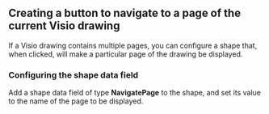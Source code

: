 ## Creating a button to navigate to a page of the current Visio drawing

If a Visio drawing contains multiple pages, you can configure a shape that, when clicked, will make a particular page of the drawing be displayed.

### Configuring the shape data field

Add a shape data field of type **NavigatePage** to the shape, and set its value to the name of the page to be displayed.

